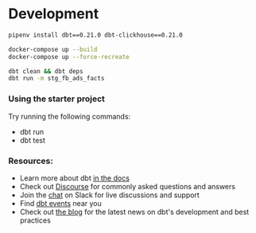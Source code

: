 # Development

```bash
pipenv install dbt==0.21.0 dbt-clickhouse==0.21.0 

docker-compose up --build
docker-compose up --force-recreate

dbt clean && dbt deps
dbt run -m stg_fb_ads_facts
```

### Using the starter project

Try running the following commands:
- dbt run
- dbt test


### Resources:
- Learn more about dbt [in the docs](https://docs.getdbt.com/docs/introduction)
- Check out [Discourse](https://discourse.getdbt.com/) for commonly asked questions and answers
- Join the [chat](http://slack.getdbt.com/) on Slack for live discussions and support
- Find [dbt events](https://events.getdbt.com) near you
- Check out [the blog](https://blog.getdbt.com/) for the latest news on dbt's development and best practices
